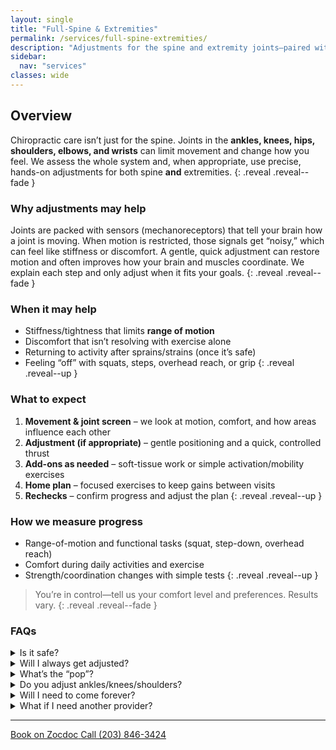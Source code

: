 ```yaml
---
layout: single
title: "Full-Spine & Extremities"
permalink: /services/full-spine-extremities/
description: "Adjustments for the spine and extremity joints—paired with simple exercise or soft-tissue work when helpful."
sidebar:
  nav: "services"
classes: wide
---
```


## Overview
Chiropractic care isn’t just for the spine. Joints in the **ankles, knees, hips, shoulders, elbows, and wrists** can limit movement and change how you feel. We assess the whole system and, when appropriate, use precise, hands-on adjustments for both spine **and** extremities.
{: .reveal .reveal--fade }

### Why adjustments may help
Joints are packed with sensors (mechanoreceptors) that tell your brain how a joint is moving. When motion is restricted, those signals get “noisy,” which can feel like stiffness or discomfort. A gentle, quick adjustment can restore motion and often improves how your brain and muscles coordinate. We explain each step and only adjust when it fits your goals.
{: .reveal .reveal--fade }

### When it may help
- Stiffness/tightness that limits **range of motion**  
- Discomfort that isn’t resolving with exercise alone  
- Returning to activity after sprains/strains (once it’s safe)  
- Feeling “off” with squats, steps, overhead reach, or grip
{: .reveal .reveal--up }

### What to expect
1. **Movement & joint screen** – we look at motion, comfort, and how areas influence each other  
2. **Adjustment (if appropriate)** – gentle positioning and a quick, controlled thrust  
3. **Add-ons as needed** – soft-tissue work or simple activation/mobility exercises  
4. **Home plan** – focused exercises to keep gains between visits  
5. **Rechecks** – confirm progress and adjust the plan
{: .reveal .reveal--up }

### How we measure progress
- Range-of-motion and functional tasks (squat, step-down, overhead reach)  
- Comfort during daily activities and exercise  
- Strength/coordination changes with simple tests
{: .reveal .reveal--up }

> You’re in control—tell us your comfort level and preferences. Results vary.
{: .reveal .reveal--fade }

### FAQs

<div class="faq">
  <details class="reveal reveal--up">
    <summary>Is it safe?</summary>
    <div class="faq__content">
      Yes, adjustments are generally safe when used appropriately. We tailor each adjustment to your comfort and needs.
    </div>
  </details>

  <details class="reveal reveal--up">
    <summary>Will I always get adjusted?</summary>
    <div class="faq__content">
      No—we only adjust when it fits your goals. Some people prefer adjustments; others focus on exercise or soft‑tissue work.
    </div>
  </details>

  <details class="reveal reveal--up">
    <summary>What’s the “pop”?</summary>
    <div class="faq__content">
      The “pop” is a quick release of gas bubbles in the joint fluid, not bones cracking. It’s normal and often feels good, but not everyone experiences it.
    </div>
  </details>

  <details class="reveal reveal--up">
    <summary>Do you adjust ankles/knees/shoulders?</summary>
    <div class="faq__content">
      Yes—when appropriate. We adjust extremity joints as well as the spine.
    </div>
  </details>

  <details class="reveal reveal--up">
    <summary>Will I need to come forever?</summary>
    <div class="faq__content">
      No—our goal is to help you feel and move better. We build a plan that fits your life, and you can stop when you feel ready.
    </div>
  </details>

  <details class="reveal reveal--up">
    <summary>What if I need another provider?</summary>
    <div class="faq__content">
      We’ll coordinate with the right specialist if needed—PT, orthopedics, or others. Your result comes first.
    </div>
  </details>
</div>

---

<div class="contact-actions reveal reveal--up">
  <a href="https://www.zocdoc.com/practice/cranbury-chiropractic-center-43835" class="btn">
    <span class="btn-label">Book on Zocdoc</span>
  </a>
  <a href="tel:+12038463424" class="btn">
    <span class="btn-label">Call (203) 846-3424</span>
  </a>
</div>
